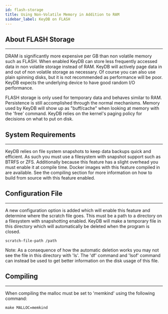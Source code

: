 ```yaml
---
id: flash-storage
title: Using Non-Volatile Memory in Addition to RAM
sidebar_label: KeyDB on FLASH
---
```


## About FLASH Storage
-------------------

DRAM is significantly more expensive per GB than non volatile memory such as FLASH.  When enabled KeyDB can store less frequently accessed data in non volatile storage instead of RAM.  KeyDB will actively page data in and out of non volatile storage as necessary.  Of course you can also use plain spinning disks, but it is not recommended as performance will be poor.  KeyDB expects the underlying device to have good random I/O performance.

FLASH storage is only used for temporary data and behaves similar to RAM.  Persistence is still accomplished through the normal mechanisms.  Memory used by KeyDB will show up as "buff/cache" when looking at memory with the 'free' command.  KeyDB relies on the kernel's paging policy for decisions on what to put on disk.

## System Requirements
-------------------

KeyDB relies on file system snapshots to keep data backups quick and efficient.  As such you must use a filesystem with snapshot support such as BTRFS or ZFS.  Additionally because this feature has a slight overhead you must enable it at compile time.  Docker images with this feature compiled in are available.  See the compiling section for more information on how to build from source with this feature enabled.

## Configuration File
------------------

A new configuration option is added which will enable this feature and determine where the scratch file goes.  This must be a path to a directory on a filesystem with snapshotting enabled.  KeyDB will make a temporary file in this directory which will automatically be deleted when the program is closed.

    scratch-file-path /path

Note: As a consequence of how the automatic deletion works you may not see the file in this directory with 'ls'.  The 'df' command and 'lsof' command can instead be used to get better information on the disk usage of this file.

## Compiling
---------

When compiling the malloc must be set to 'memkind' using the following command:

    make MALLOC=memkind
